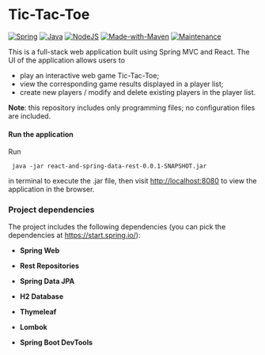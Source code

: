 # Tic-Tac-Toe
[![Spring](https://img.shields.io/badge/Spring-2.2.4-<COLOR>.svg)](https://start.spring.io/) 
[![Java](https://img.shields.io/badge/Java-1.8.0-<COLOR>.svg)](https://openjdk.java.net/install/)
[![NodeJS](https://img.shields.io/badge/Node.js-13.5.0-<COLOR>.svg)](https://nodejs.org/en/)
[![Made-with-Maven](https://img.shields.io/badge/Made%20with-Maven-blue.svg)](https://maven.apache.org/)
[![Maintenance](https://img.shields.io/badge/Maintained%3F-no-red.svg)](https://github.com/mastermeow/React-And-Spring-Data-REST)

This is a full-stack web application built using Spring MVC and React. 
The UI of the application allows users to 

* play an interactive web game Tic-Tac-Toe;
* view the corresponding game results displayed in a player list; 
* create new players / modify and delete existing players in the player list. 

**Note**: this repository includes only programming files; no configuration files are included.

 
#### Run the application
Run

     java -jar react-and-spring-data-rest-0.0.1-SNAPSHOT.jar

in terminal to execute the .jar file, then visit
[http://localhost:8080](http://localhost:8080/) to view the application in the browser.


### Project dependencies
The project includes the following dependencies (you can pick the dependencies at https://start.spring.io/): 

* **Spring Web**

* **Rest Repositories**

* **Spring Data JPA**
         
* **H2 Database**
  
* **Thymeleaf**

* **Lombok**
       
* **Spring Boot DevTools**
 
 

 
